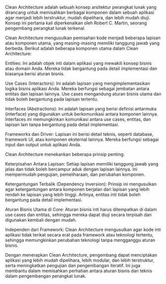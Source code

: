 Clean Architecture adalah sebuah konsep arsitektur perangkat lunak yang dirancang untuk memisahkan berbagai komponen dalam sebuah aplikasi agar menjadi lebih terstruktur, mudah dipelihara, dan lebih mudah diuji. Konsep ini pertama kali diperkenalkan oleh Robert C. Martin, seorang pengembang perangkat lunak terkenal.

Clean Architecture mengusulkan pemisahan kode menjadi beberapa lapisan atau komponen utama, yang masing-masing memiliki tanggung jawab yang berbeda. Berikut adalah beberapa komponen utama dalam Clean Architecture:

Entities: Ini adalah objek inti dalam aplikasi yang mewakili konsep bisnis atau domain Anda. Mereka tidak bergantung pada detail implementasi dan biasanya berisi aturan bisnis.

Use Cases (Interactors): Ini adalah lapisan yang mengimplementasikan logika bisnis aplikasi Anda. Mereka berfungsi sebagai jembatan antara entitas dan lapisan lainnya. Use cases mengandung aturan bisnis utama dan tidak boleh bergantung pada lapisan tertentu.

Interfaces (Abstractions): Ini adalah lapisan yang berisi definisi antarmuka (interface) yang digunakan untuk berkomunikasi antara komponen lainnya. Interfaces ini memungkinkan komunikasi antara use cases, entitas, dan lapisan lain tanpa bergantung pada detail implementasi.

Frameworks dan Driver: Lapisan ini berisi detail teknis, seperti database, framework UI, atau komponen eksternal lainnya. Mereka berfungsi sebagai input dan output untuk aplikasi Anda.

Clean Architecture menekankan beberapa prinsip penting:

Keterpisahan Antara Lapisan: Setiap lapisan memiliki tanggung jawab yang jelas dan tidak boleh bercampur aduk dengan lapisan lainnya. Ini mempermudah pengujian, pemeliharaan, dan perubahan komponen.

Ketergantungan Terbalik (Dependency Inversion): Prinsip ini mengusulkan agar ketergantungan antara komponen berjalan dari lapisan yang lebih rendah ke lapisan yang lebih tinggi. Artinya, entitas inti tidak boleh bergantung pada detail implementasi.

Aturan Bisnis Utama di Core: Aturan bisnis inti harus ditempatkan di dalam use cases dan entitas, sehingga mereka dapat diuji secara terpisah dan digunakan kembali dengan mudah.

Independen dari Framework: Clean Architecture mengusulkan agar kode inti aplikasi tidak terikat secara erat pada framework atau teknologi tertentu, sehingga memungkinkan perubahan teknologi tanpa mengganggu aturan bisnis.

Dengan menerapkan Clean Architecture, pengembang dapat menciptakan aplikasi yang lebih mudah dipelihara, lebih modular, dan lebih terstruktur, serta meningkatkan pengujian dan pengembangan iteratif. Ini juga membantu dalam memisahkan perhatian antara aturan bisnis dan teknis dalam pengembangan perangkat lunak.